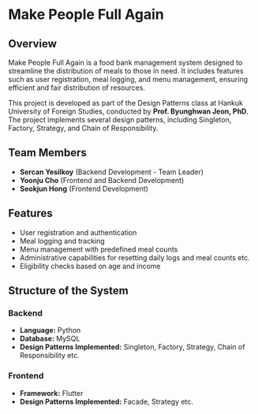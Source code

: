 # Make People Full Again

## Overview

Make People Full Again is a food bank management system designed to streamline the distribution of meals to those in need. It includes features such as user registration, meal logging, and menu management, ensuring efficient and fair distribution of resources.

This project is developed as part of the Design Patterns class at Hankuk University of Foreign Studies, conducted by **Prof. Byunghwan Jeon, PhD**. The project implements several design patterns, including Singleton, Factory, Strategy, and Chain of Responsibility.

## Team Members

- **Sercan Yesilkoy** (Backend Development - Team Leader)
- **Yoonju Cho** (Frontend and Backend Development)
- **Seokjun Hong** (Frontend Development)

## Features

- User registration and authentication
- Meal logging and tracking
- Menu management with predefined meal counts
- Administrative capabilities for resetting daily logs and meal counts etc.
- Eligibility checks based on age and income

## Structure of the System

### Backend

- **Language:** Python
- **Database:** MySQL
- **Design Patterns Implemented:** Singleton, Factory, Strategy, Chain of Responsibility etc.

### Frontend

- **Framework:** Flutter
- **Design Patterns Implemented:** Facade, Strategy etc.
